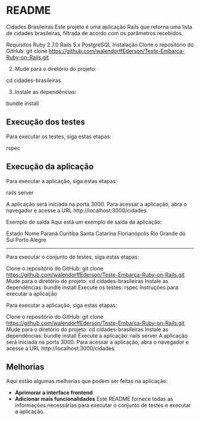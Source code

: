 # README

Cidades Brasileiras
Este projeto é uma aplicação Rails que retorna uma lista de cidades brasileiras, filtrada de acordo com os parâmetros recebidos.

Requisitos
Ruby 2.7.0
Rails 5.x
PostgreSQL
Instalação
Clone o repositório do GitHub:
git clone https://github.com/walendorffEderson/Teste-Embarca-Ruby-on-Rails.git


2. Mude para o diretório do projeto:

cd cidades-brasileiras


3. Instale as dependências:

bundle install


## Execução dos testes

Para executar os testes, siga estas etapas:

rspec


## Execução da aplicação

Para executar a aplicação, siga estas etapas:

rails server

A aplicação será iniciada na porta 3000. Para acessar a aplicação, abra o navegador e acesse a URL http://localhost:3000/cidades.

Exemplo de saída
Aqui está um exemplo de saída da aplicação:

Estado	Nome
Paraná	Curitiba
Santa Catarina	Florianópolis
Rio Grande do Sul	Porto Alegre

************************************************************************************************************************************

Para executar o conjunto de testes, siga estas etapas:

Clone o repositório do GitHub:
git clone https://github.com/walendorffEderson/Teste-Embarca-Ruby-on-Rails.git
Mude para o diretório do projeto:
cd cidades-brasileiras
Instale as dependências:
bundle install
Execute os testes:
rspec
Instruções para executar a aplicação

Para executar a aplicação, siga estas etapas:

Clone o repositório do GitHub:
git clone https://github.com/walendorffEderson/Teste-Embarca-Ruby-on-Rails.git
Mude para o diretório do projeto:
cd cidades-brasileiras
Instale as dependências:
bundle install
Execute a aplicação:
rails server
A aplicação será iniciada na porta 3000. Para acessar a aplicação, abra o navegador e acesse a URL http://localhost:3000/cidades.

## Melhorias

Aqui estão algumas melhorias que podem ser feitas na aplicação:

* **Aprimorar a interface frontend**
* **Adicionar mais funcionalidades**
Este README fornece todas as informações necessárias para executar o conjunto de testes e executar a aplicação.
